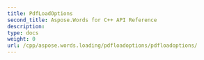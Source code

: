 ```yaml
---
title: PdfLoadOptions
second_title: Aspose.Words for C++ API Reference
description: 
type: docs
weight: 0
url: /cpp/aspose.words.loading/pdfloadoptions/pdfloadoptions/
---
```





